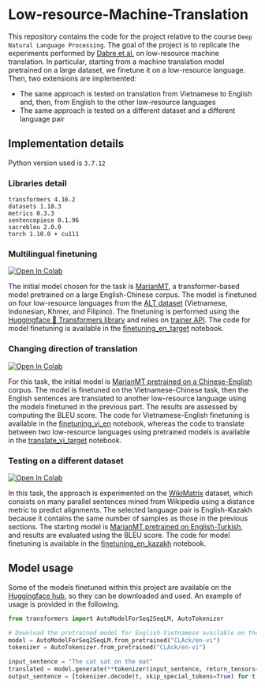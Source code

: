 # Low-resource-Machine-Translation

This repository contains the code for the project relative to the course `Deep Natural Language Processing`. The goal of the project is to replicate the experiments performed by [Dabre et al.](https://aclanthology.org/D19-1146.pdf) on low-resource machine translation. In particular, starting from a machine translation model pretrained on a large dataset, we finetune it on a low-resource language. Then, two extensions are implemented:
* The same approach is tested on translation from Vietnamese to English and, then, from English to the other low-resource languages
* The same approach is tested on a different dataset and a different language pair

## Implementation details
Python version used is ```3.7.12```

### Libraries detail
```
transformers 4.16.2
datasets 1.18.3
metrics 0.3.3
sentencepiece 0.1.96
sacrebleu 2.0.0
torch 1.10.0 + cu111
```

### Multilingual finetuning

[![Open In Colab](https://colab.research.google.com/assets/colab-badge.svg)](https://colab.research.google.com/drive/1FSdk0dYF13gYgiBFm_LhdIydEm9n-mfW?usp=sharing)

The initial model chosen for the task is [MarianMT](https://huggingface.co/Helsinki-NLP/opus-mt-en-zh), a transformer-based model pretrained on a large English-Chinese corpus. The model is finetuned on four low-resource languages from the [ALT dataset](https://www2.nict.go.jp/astrec-att/member/mutiyama/ALT/) (Vietnamese, Indonesian, Khmer, and Filipino). The finetuning is performed using the [Huggingface 🤗 Transformers library](https://huggingface.co/docs/transformers/index) and relies on [trainer API](https://huggingface.co/docs/transformers/training). The code for model finetuning is available in the [finetuning_en_target](finetuning_en_target.ipynb) notebook.

### Changing direction of translation

[![Open In Colab](https://colab.research.google.com/assets/colab-badge.svg)](https://colab.research.google.com/drive/177UvaF0oq9p28fAZpD9vgbMKIkDOFrzK?usp=sharing)

For this task, the initial model is [MarianMT pretrained on a Chinese-English](https://huggingface.co/Helsinki-NLP/opus-mt-zh-en) corpus. The model is finetuned on the Vietnamese-Chinese task, then the English sentences are translated to another low-resource language using the models finetuned in the previous part. The results are assessed by computing the BLEU score. The code for Vietnamese-English finetuning is available in the [finetuning_vi_en](finetuning_vi_en.ipynb) notebook, whereas the code to translate between two low-resource languages using pretrained models is available in the [translate_vi_target](translate_vi_target.ipynb) notebook.


### Testing on a different dataset

[![Open In Colab](https://colab.research.google.com/assets/colab-badge.svg)](https://colab.research.google.com/drive/1nuyhqmoJMN13Yxoe_IOoN8dL9NUbzRBm?usp=sharing)

In this task, the approach is experimented on the [WikiMatrix](https://github.com/facebookresearch/LASER/tree/main/tasks/WikiMatrix) dataset, which consists on many parallel sentences mined from Wikipedia using a distance metric to predict alignments. The selected language pair is English-Kazakh because it contains the same number of samples as those in the previous sections. The starting model is [MarianMT pretrained on English-Turkish](https://huggingface.co/Helsinki-NLP/opus-tatoeba-en-tr), and results are evaluated using the BLEU score. The code for model finetuning is available in the [finetuning_en_kazakh](finetuning_en_kazakh.ipynb) notebook.

## Model usage
Some of the models finetuned within this project are available on the [Huggingface hub](https://huggingface.co/CLAck), so they can be downloaded and used. An example of usage is provided in the following.
```python
from transformers import AutoModelForSeq2SeqLM, AutoTokenizer

# Download the pretrained model for English-Vietnamese available on the hub
model = AutoModelForSeq2SeqLM.from_pretrained("CLAck/en-vi")
tokenizer = AutoTokenizer.from_pretrained("CLAck/en-vi")

input_sentence = "The cat sat on the mat"
translated = model.generate(**tokenizer(input_sentence, return_tensors="pt", padding=True))
output_sentence = [tokenizer.decode(t, skip_special_tokens=True) for t in translated]

```

